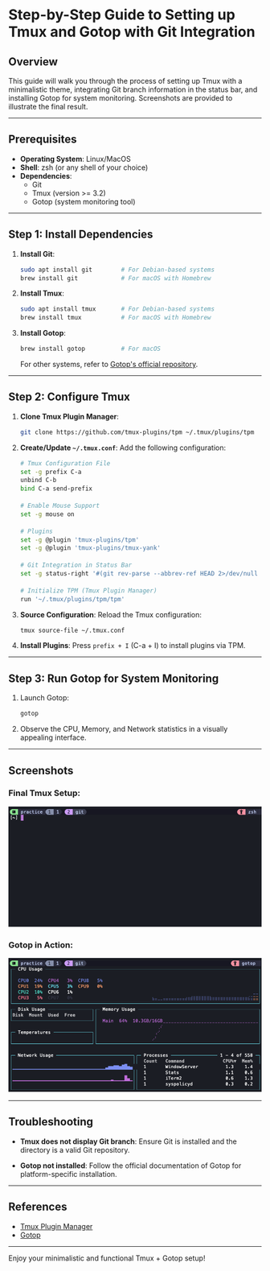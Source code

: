 # Step-by-Step Guide to Setting up Tmux and Gotop with Git Integration

## Overview
This guide will walk you through the process of setting up Tmux with a minimalistic theme, integrating Git branch information in the status bar, and installing Gotop for system monitoring. Screenshots are provided to illustrate the final result.

---

## Prerequisites

- **Operating System**: Linux/MacOS
- **Shell**: zsh (or any shell of your choice)
- **Dependencies**:
  - Git
  - Tmux (version >= 3.2)
  - Gotop (system monitoring tool)

---

## Step 1: Install Dependencies

1. **Install Git**:
   ```bash
   sudo apt install git        # For Debian-based systems
   brew install git            # For macOS with Homebrew
   ```

2. **Install Tmux**:
   ```bash
   sudo apt install tmux       # For Debian-based systems
   brew install tmux           # For macOS with Homebrew
   ```

3. **Install Gotop**:
   ```bash
   brew install gotop          # For macOS
   ```
   For other systems, refer to [Gotop's official repository](https://github.com/xxx/gotop).

---

## Step 2: Configure Tmux

1. **Clone Tmux Plugin Manager**:
   ```bash
   git clone https://github.com/tmux-plugins/tpm ~/.tmux/plugins/tpm
   ```

2. **Create/Update `~/.tmux.conf`**:
   Add the following configuration:
   ```bash
   # Tmux Configuration File
   set -g prefix C-a
   unbind C-b
   bind C-a send-prefix

   # Enable Mouse Support
   set -g mouse on

   # Plugins
   set -g @plugin 'tmux-plugins/tpm'
   set -g @plugin 'tmux-plugins/tmux-yank'

   # Git Integration in Status Bar
   set -g status-right '#(git rev-parse --abbrev-ref HEAD 2>/dev/null || echo "No Git Repo")'

   # Initialize TPM (Tmux Plugin Manager)
   run '~/.tmux/plugins/tpm/tpm'
   ```

3. **Source Configuration**:
   Reload the Tmux configuration:
   ```bash
   tmux source-file ~/.tmux.conf
   ```

4. **Install Plugins**:
   Press `prefix + I` (C-a + I) to install plugins via TPM.

---

## Step 3: Run Gotop for System Monitoring

1. Launch Gotop:
   ```bash
   gotop
   ```

2. Observe the CPU, Memory, and Network statistics in a visually appealing interface.

---

## Screenshots

### Final Tmux Setup:
![Tmux Setup Screenshot](Images/Screenshot_1.png)

### Gotop in Action:
![Gotop Screenshot](Images/Screenshot_2.png)

---

## Troubleshooting

- **Tmux does not display Git branch**:
  Ensure Git is installed and the directory is a valid Git repository.

- **Gotop not installed**:
  Follow the official documentation of Gotop for platform-specific installation.

---

## References

- [Tmux Plugin Manager](https://github.com/tmux-plugins/tpm)
- [Gotop](https://github.com/xxx/gotop)

---

Enjoy your minimalistic and functional Tmux + Gotop setup!
